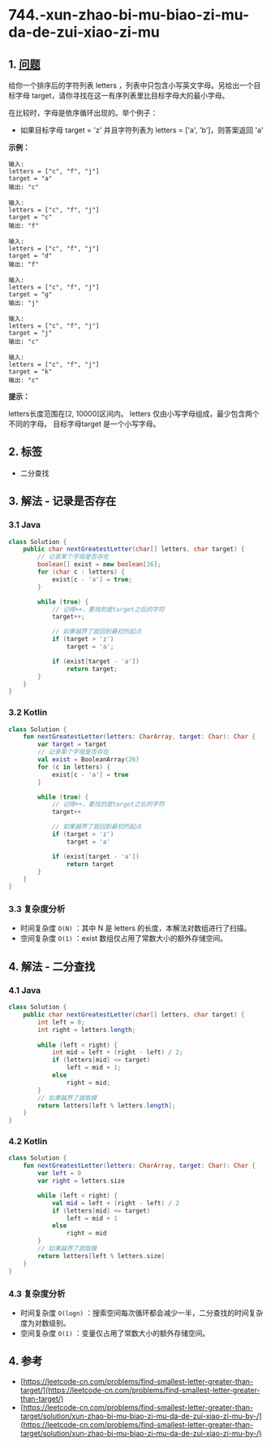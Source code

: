 # 744.-xun-zhao-bi-mu-biao-zi-mu-da-de-zui-xiao-zi-mu

## 1. [问题](https://leetcode-cn.com/problems/find-smallest-letter-greater-than-target/)

给你一个排序后的字符列表 letters ，列表中只包含小写英文字母。另给出一个目标字母 target，请你寻找在这一有序列表里比目标字母大的最小字母。

在比较时，字母是依序循环出现的。举个例子：

* 如果目标字母 target = 'z' 并且字符列表为 letters = \['a', 'b'\]，则答案返回 'a'

**示例：**

```text
输入:
letters = ["c", "f", "j"]
target = "a"
输出: "c"

输入:
letters = ["c", "f", "j"]
target = "c"
输出: "f"

输入:
letters = ["c", "f", "j"]
target = "d"
输出: "f"

输入:
letters = ["c", "f", "j"]
target = "g"
输出: "j"

输入:
letters = ["c", "f", "j"]
target = "j"
输出: "c"

输入:
letters = ["c", "f", "j"]
target = "k"
输出: "c"
```

**提示：**

letters长度范围在\[2, 10000\]区间内。 letters 仅由小写字母组成，最少包含两个不同的字母。 目标字母target 是一个小写字母。

## 2. 标签

* 二分查找

## 3. 解法 - 记录是否存在

### 3.1 Java

```java
class Solution {
    public char nextGreatestLetter(char[] letters, char target) {
        // 记录某个字母是否存在
        boolean[] exist = new boolean[26];
        for (char c : letters) {
            exist[c - 'a'] = true;
        }

        while (true) {
            // 记得++，要找的是target之后的字符
            target++;

            // 如果越界了就回到最初的起点
            if (target > 'z')
                target = 'a';

            if (exist[target - 'a'])
                return target;
        }
    }
}
```

### 3.2 Kotlin

```kotlin
class Solution {
    fun nextGreatestLetter(letters: CharArray, target: Char): Char {
        var target = target
        // 记录某个字母是否存在
        val exist = BooleanArray(26)
        for (c in letters) {
            exist[c - 'a'] = true
        }

        while (true) {
            // 记得++，要找的是target之后的字符
            target++

            // 如果越界了就回到最初的起点
            if (target > 'z')
                target = 'a'

            if (exist[target - 'a'])
                return target
        }
    }
}
```

### 3.3 复杂度分析

* 时间复杂度 `O(N)` ：其中 N 是 letters 的长度，本解法对数组进行了扫描。
* 空间复杂度 `O(1)` ：exist 数组仅占用了常数大小的额外存储空间。

## 4. 解法 - 二分查找

### 4.1 Java

```java
class Solution {
    public char nextGreatestLetter(char[] letters, char target) {
        int left = 0;
        int right = letters.length;
        
        while (left < right) {
            int mid = left + (right - left) / 2;
            if (letters[mid] <= target)
                left = mid + 1;
            else
                right = mid;
        } 
        // 如果越界了就取模
        return letters[left % letters.length];
    }
}
```

### 4.2 Kotlin

```kotlin
class Solution {
    fun nextGreatestLetter(letters: CharArray, target: Char): Char {
        var left = 0
        var right = letters.size

        while (left < right) {
            val mid = left + (right - left) / 2
            if (letters[mid] <= target)
                left = mid + 1
            else
                right = mid
        }
        // 如果越界了就取模
        return letters[left % letters.size]
    }
}
```

### 4.3 复杂度分析

* 时间复杂度 `O(logn)` ：搜索空间每次循环都会减少一半，二分查找的时间复杂度为对数级别。
* 空间复杂度 `O(1)` ：变量仅占用了常数大小的额外存储空间。

## 4. 参考

* [https://leetcode-cn.com/problems/find-smallest-letter-greater-than-target/](https://leetcode-cn.com/problems/find-smallest-letter-greater-than-target/)
* [https://leetcode-cn.com/problems/find-smallest-letter-greater-than-target/solution/xun-zhao-bi-mu-biao-zi-mu-da-de-zui-xiao-zi-mu-by-/](https://leetcode-cn.com/problems/find-smallest-letter-greater-than-target/solution/xun-zhao-bi-mu-biao-zi-mu-da-de-zui-xiao-zi-mu-by-/)

